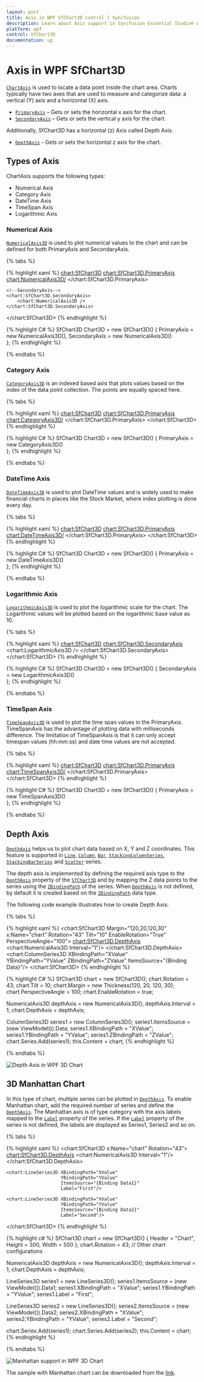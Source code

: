 ```yaml
---
layout: post
title: Axis in WPF SfChart3D control | Syncfusion
description: Learn about Axis support in Syncfusion Essential Studio® WPF SfChart3D control, its elements and more.
platform: wpf
control: SfChart3D
documentation: ug
---
```


# Axis in WPF SfChart3D

[`ChartAxis`](https://help.syncfusion.com/cr/wpf/Syncfusion.UI.Xaml.Charts.ChartAxis.html#) is used to locate a data point inside the chart area. Charts typically have two axes that are used to measure and categorize data: a vertical (Y) axis and a horizontal (X) axis. 

* [`PrimaryAxis`](https://help.syncfusion.com/cr/wpf/Syncfusion.UI.Xaml.Charts.SfChart3D.html#Syncfusion_UI_Xaml_Charts_SfChart3D_PrimaryAxis) – Gets or sets the horizontal x axis for the chart.
* [`SecondaryAxis`](https://help.syncfusion.com/cr/wpf/Syncfusion.UI.Xaml.Charts.SfChart3D.html#Syncfusion_UI_Xaml_Charts_SfChart3D_SecondaryAxis) – Gets or sets the vertical y axis for the chart.

Additionally, SfChart3D has a horizontal (z) Axis called Depth Axis.

* [`DepthAxis`](https://help.syncfusion.com/cr/wpf/Syncfusion.UI.Xaml.Charts.SfChart3D.html#Syncfusion_UI_Xaml_Charts_SfChart3D_DepthAxis) - Gets or sets the horizontal z axis for the chart.

## Types of Axis

ChartAxis supports the following types:

* Numerical Axis
* Category Axis
* DateTime Axis
* TimeSpan Axis
* Logarithmic Axis

### Numerical Axis

[`NumericalAxis3D`](https://help.syncfusion.com/cr/wpf/Syncfusion.UI.Xaml.Charts.NumericalAxis3D.html#) is used to plot numerical values to the chart and can be defined for both PrimaryAxis and SecondaryAxis.

{% tabs %}

{% highlight xaml %}
<chart:SfChart3D>
    <!--PrimaryAxis-->
    <chart:SfChart3D.PrimaryAxis>
        <chart:NumericalAxis3D/>
    </chart:SfChart3D.PrimaryAxis>

    <!--SecondaryAxis-->
    <chart:SfChart3D.SecondaryAxis>
        <chart:NumericalAxis3D />
    </chart:SfChart3D.SecondaryAxis>
</chart:SfChart3D>
{% endhighlight %}

{% highlight C# %}
SfChart3D Chart3D = new SfChart3D()
{
    PrimaryAxis = new NumericalAxis3D(),
    SecondaryAxis = new NumericalAxis3D()               
};
{% endhighlight %}

{% endtabs %}

### Category Axis

[`CategoryAxis3D`](https://help.syncfusion.com/cr/wpf/Syncfusion.UI.Xaml.Charts.CategoryAxis3D.html#) is an indexed based axis that plots values based on the index of the data point collection. The points are equally spaced here.

{% tabs %}

{% highlight xaml %}
<chart:SfChart3D>
    <!--PrimaryAxis-->
    <chart:SfChart3D.PrimaryAxis>
        <chart:CategoryAxis3D/>
    </chart:SfChart3D.PrimaryAxis>
</chart:SfChart3D>
{% endhighlight %}

{% highlight C# %}
SfChart3D Chart3D = new SfChart3D()
{
    PrimaryAxis = new CategoryAxis3D()               
};
{% endhighlight %}

{% endtabs %}

### DateTime Axis

[`DateTimeAxis3D`](https://help.syncfusion.com/cr/wpf/Syncfusion.UI.Xaml.Charts.DateTimeAxis3D.html#) is used to plot DateTime values and is widely used to make financial charts in places like the Stock Market, where index plotting is done every day.

{% tabs %}

{% highlight xaml %}
<chart:SfChart3D>
    <!--PrimaryAxis-->
    <chart:SfChart3D.PrimaryAxis>
        <chart:DateTimeAxis3D/>
    </chart:SfChart3D.PrimaryAxis>
</chart:SfChart3D>
{% endhighlight %}

{% highlight C# %}
SfChart3D Chart3D = new SfChart3D()
{
    PrimaryAxis = new DateTimeAxis3D()               
};
{% endhighlight %}

{% endtabs %}

### Logarithmic Axis

[`LogarithmicAxis3D`](https://help.syncfusion.com/cr/wpf/Syncfusion.UI.Xaml.Charts.LogarithmicAxis3D.html#) is used to plot the logarithmic scale for the chart. The Logarithmic values will be plotted based on the logarithmic base value as 10.

{% tabs %}

{% highlight xaml %}
<chart:SfChart3D>
    <!--SecondaryAxis-->
    <chart:SfChart3D.SecondaryAxis>
        <chart:LogarithmicAxis3D />
    </chart:SfChart3D.SecondaryAxis>
</chart:SfChart3D>
{% endhighlight %}

{% highlight C# %}
SfChart3D Chart3D = new SfChart3D()
{
    SecondaryAxis = new LogarithmicAxis3D()               
};
{% endhighlight %}

{% endtabs %}

### TimeSpan Axis

[`TimeSpanAxis3D`](https://help.syncfusion.com/cr/wpf/Syncfusion.UI.Xaml.Charts.TimeSpanAxis3D.html#) is used to plot the time span values in the PrimaryAxis. TimeSpanAxis has the advantage of plotting data with milliseconds difference. The limitation of TimeSpanAxis is that it can only accept timespan values (hh:mm:ss) and date time values are not accepted.

{% tabs %}

{% highlight xaml %}
<chart:SfChart3D>
    <!--PrimaryAxis-->
    <chart:SfChart3D.PrimaryAxis>
        <chart:TimeSpanAxis3D/>
    </chart:SfChart3D.PrimaryAxis>
</chart:SfChart3D>
{% endhighlight %}

{% highlight C# %}
SfChart3D Chart3D = new SfChart3D()
{
    PrimaryAxis = new TimeSpanAxis3D()               
};
{% endhighlight %}

{% endtabs %}

## Depth Axis

[`DepthAxis`](https://help.syncfusion.com/cr/wpf/Syncfusion.UI.Xaml.Charts.SfChart3D.html#Syncfusion_UI_Xaml_Charts_SfChart3D_DepthAxis) helps us to plot chart data based on X, Y and Z coordinates. This feature is supported in [`Line`](https://help.syncfusion.com/cr/wpf/Syncfusion.UI.Xaml.Charts.LineSeries3D.html), [`Column`](https://help.syncfusion.com/cr/wpf/Syncfusion.UI.Xaml.Charts.ColumnSeries3D.html), [`Bar`](https://help.syncfusion.com/cr/wpf/Syncfusion.UI.Xaml.Charts.BarSeries3D.html), [`StackingColumnSeries`](https://help.syncfusion.com/cr/wpf/Syncfusion.UI.Xaml.Charts.StackingColumnSeries3D.html), [`StackingBarSeries`](https://help.syncfusion.com/cr/wpf/Syncfusion.UI.Xaml.Charts.StackingBarSeries3D.html) and [`Scatter`](https://help.syncfusion.com/cr/wpf/Syncfusion.UI.Xaml.Charts.ScatterSeries3D.html) series. 

The depth axis is implemented by defining the required axis type to the [`DepthAxis`](https://help.syncfusion.com/cr/wpf/Syncfusion.UI.Xaml.Charts.SfChart3D.html#Syncfusion_UI_Xaml_Charts_SfChart3D_DepthAxis) property of the [`SfChart3D`](https://help.syncfusion.com/cr/wpf/Syncfusion.UI.Xaml.Charts.SfChart3D.html) and by mapping the Z data points to the series using the [`ZBindingPath`](https://help.syncfusion.com/cr/wpf/Syncfusion.UI.Xaml.Charts.XyzDataSeries3D.html#Syncfusion_UI_Xaml_Charts_XyzDataSeries3D_ZBindingPath) of the series. When [`DepthAxis`](https://help.syncfusion.com/cr/wpf/Syncfusion.UI.Xaml.Charts.SfChart3D.html#Syncfusion_UI_Xaml_Charts_SfChart3D_DepthAxis) is not defined, by default it is created based on the [`ZBindingPath`](https://help.syncfusion.com/cr/wpf/Syncfusion.UI.Xaml.Charts.XyzDataSeries3D.html#Syncfusion_UI_Xaml_Charts_XyzDataSeries3D_ZBindingPath) data type.

The following code example illustrates how to create Depth Axis:

{% tabs %} 

{% highlight xaml %}
<chart:SfChart3D Margin="120,20,120,30" x:Name="chart" Rotation="43" Tilt="10"
                 EnableRotation="True" PerspectiveAngle="100">
    <!-- Other chart elements -->
    <chart:SfChart3D.DepthAxis>
        <chart:NumericalAxis3D Interval="1"/>
    </chart:SfChart3D.DepthAxis>
    <chart:ColumnSeries3D XBindingPath="XValue"                                
                          YBindingPath="YValue"
                          ZBindingPath="ZValue"
                          ItemsSource="{Binding Data}"/>
</chart:SfChart3D>
{% endhighlight %}

{% highlight C# %} 
SfChart3D chart = new SfChart3D();
chart.Rotation = 43;
chart.Tilt = 10;
chart.Margin = new Thickness(120, 20, 120, 30);
chart.PerspectiveAngle = 100;
chart.EnableRotation = true;

NumericalAxis3D depthAxis = new NumericalAxis3D();
depthAxis.Interval = 1;
chart.DepthAxis = depthAxis;

ColumnSeries3D series1 = new ColumnSeries3D();
series1.ItemsSource = (new ViewModel()).Data;
series1.XBindingPath = "XValue";
series1.YBindingPath = "YValue";
series1.ZBindingPath = "ZValue";
chart.Series.Add(series1);
this.Content = chart;
{% endhighlight %}

{% endtabs %}

![Depth Axis in WPF 3D Chart](3D-Charts_images/Axis/SfChart3D_ZAxis.png)

## 3D Manhattan Chart

In this type of chart, multiple series can be plotted in [`DepthAxis`](https://help.syncfusion.com/cr/wpf/Syncfusion.UI.Xaml.Charts.SfChart3D.html#Syncfusion_UI_Xaml_Charts_SfChart3D_DepthAxis). To enable Manhattan chart, add the required number of series and define the [`DepthAxis`](https://help.syncfusion.com/cr/wpf/Syncfusion.UI.Xaml.Charts.SfChart3D.html#Syncfusion_UI_Xaml_Charts_SfChart3D_DepthAxis). The Manhattan axis is of type category with the axis labels mapped to the [`Label`](https://help.syncfusion.com/cr/wpf/Syncfusion.UI.Xaml.Charts.ChartSeriesBase.html#Syncfusion_UI_Xaml_Charts_ChartSeriesBase_Label) property of the series. If the [`Label`](https://help.syncfusion.com/cr/wpf/Syncfusion.UI.Xaml.Charts.ChartSeriesBase.html#Syncfusion_UI_Xaml_Charts_ChartSeriesBase_Label) property of the series is not defined, the labels are displayed as Series1, Series2 and so on.

{% tabs %}

{% highlight xaml %}
<chart:SfChart3D x:Name="chart" Rotation="43">
    <!-- Other chart elements -->
    <chart:SfChart3D.DepthAxis>
        <chart:NumericalAxis3D Interval="1"/>
    </chart:SfChart3D.DepthAxis>

    <chart:LineSeries3D XBindingPath="XValue"                                
                        YBindingPath="YValue"                         
                        ItemsSource="{Binding Data1}" 
                        Label="First"/>

    <chart:LineSeries3D XBindingPath="XValue"                                
                        YBindingPath="YValue"                         
                        ItemsSource="{Binding Data2}" 
                        Label="Second"/>
</chart:SfChart3D>
{% endhighlight %}

{% highlight c# %}
SfChart3D chart = new SfChart3D() { Header = "Chart", Height = 300, Width = 500 };
chart.Rotation = 43;
// Other chart configurations

NumericalAxis3D depthAxis = new NumericalAxis3D();
depthAxis.Interval = 1;
chart.DepthAxis = depthAxis;

LineSeries3D series1 = new LineSeries3D();
series1.ItemsSource = (new ViewModel()).Data1;
series1.XBindingPath = "XValue";
series1.YBindingPath = "YValue";
series1.Label = "First";

LineSeries3D series2 = new LineSeries3D();
series2.ItemsSource = (new ViewModel()).Data2;
series2.XBindingPath = "XValue";
series2.YBindingPath = "YValue";
series2.Label = "Second";

chart.Series.Add(series1);
chart.Series.Add(series2);
this.Content = chart;
{% endhighlight %}

{% endtabs %}

![Manhattan support in WPF 3D Chart](3D-Charts_images/Axis/Manhattan_Chart.png)

The sample with Manhattan chart can be downloaded from the [link](https://github.com/SyncfusionExamples/3D-Chart-with-DepthAxis-Z-Axis-).